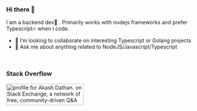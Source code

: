 ### Hi there 👋

  I am a backend dev🤖 . Primarily works with nodejs frameworks and prefer Typescript🔥  when I code.

- 👯 I’m looking to collaborate on interesting Typescript or Golang projects
- 💬 Ask me about anything related to NodeJS/Javascript/Typescript
<br>

### Stack Overflow
<a href="https://stackoverflow.com/users/5924523/akash"><img src="https://stackoverflow.com/users/flair/5924523.png?theme=dark" width="208" height="58" alt="profile for Akash Dathan. on Stack Exchange, a network of free, community-driven Q&amp;A sites" title="profile for Akash Dathan. on Stack Exchange, a network of free, community-driven Q&amp;A sites" /></a>
<br>
<br>
